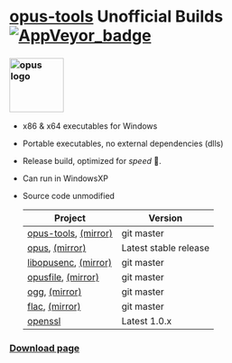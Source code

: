 # [opus-tools](https://www.opus-codec.org/) Unofficial Builds [![AppVeyor_badge]][AppVeyor_link]

[AppVeyor_badge]: https://ci.appveyor.com/api/projects/status/github/Chocobo1/opus-tools_win32-build?branch=master&svg=true
[AppVeyor_link]: https://ci.appveyor.com/project/Chocobo1/opus-tools-win32-build


### <a href="https://www.opus-codec.org/"><img src="https://www.opus-codec.org/assets/img/opus-logo.svg" alt="opus logo" height="96"></a>
* x86 & x64 executables for Windows
* Portable executables, no external dependencies (dlls)
* Release build, optimized for *speed* :rocket:.
* Can run in WindowsXP
* Source code unmodified

  | Project                                                           | Version               |
  | ----------------------------------------------------------------- | --------------------- |
  | [opus-tools][opus-tools-link], [(mirror)][opus-tools-mirror-link] | git master            |
  | [opus][opus-link], [(mirror)][opus-mirror-link]                   | Latest stable release |
  | [libopusenc][libopusenc-link], [(mirror)][libopusenc-mirror-link] | git master            |
  | [opusfile][opusfile-link], [(mirror)][opusfile-mirror-link]       | git master            |
  | [ogg][ogg-link], [(mirror)][ogg-mirror-link]                      | git master            |
  | [flac][flac-link], [(mirror)][flac-mirror-link]                   | git master            |
  | [openssl][openssl-link]                                           | Latest 1.0.x          |

  [opus-tools-link]: https://git.xiph.org/?p=opus-tools.git
  [opus-tools-mirror-link]: https://github.com/xiph/opus-tools
  [opus-link]: https://git.xiph.org/?p=opus.git
  [opus-mirror-link]: https://github.com/xiph/opus
  [libopusenc-link]: https://git.xiph.org/?p=libopusenc.git
  [libopusenc-mirror-link]: https://github.com/xiph/libopusenc
  [opusfile-link]: https://git.xiph.org/?p=opusfile.git
  [opusfile-mirror-link]: https://github.com/xiph/opusfile
  [ogg-link]: https://git.xiph.org/?p=ogg.git
  [ogg-mirror-link]: https://github.com/xiph/ogg
  [flac-link]: https://git.xiph.org/?p=flac.git
  [flac-mirror-link]: https://github.com/xiph/flac
  [openssl-link]: https://www.openssl.org/


### [Download page](https://github.com/Chocobo1/opus-tools_win32-build/releases)

